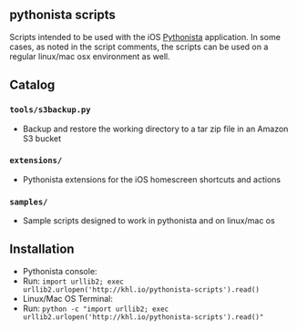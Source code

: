 ## pythonista scripts

Scripts intended to be used with the iOS [Pythonista](http://omz-software.com/pythonista/) application. In some cases, as noted in the script comments, the scripts can be used on a regular linux/mac osx environment as well.

## Catalog

### `tools/s3backup.py`

- Backup and restore the working directory to a tar zip file in an Amazon S3 bucket

### `extensions/`

- Pythonista extensions for the iOS homescreen shortcuts and actions

### `samples/`

- Sample scripts designed to work in pythonista and on linux/mac os

## Installation

- Pythonista console:
 - Run: `import urllib2; exec urllib2.urlopen('http://khl.io/pythonista-scripts').read()`
- Linux/Mac OS Terminal:
 - Run: `python -c "import urllib2; exec urllib2.urlopen('http://khl.io/pythonista-scripts').read()"`
